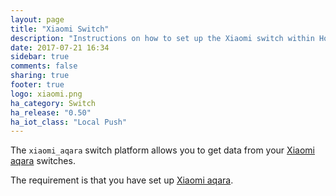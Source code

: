 ```yaml
---
layout: page
title: "Xiaomi Switch"
description: "Instructions on how to set up the Xiaomi switch within Home Assistant."
date: 2017-07-21 16:34
sidebar: true
comments: false
sharing: true
footer: true
logo: xiaomi.png
ha_category: Switch
ha_release: "0.50"
ha_iot_class: "Local Push"
---
```


The `xiaomi_aqara` switch platform allows you to get data from your [Xiaomi aqara](http://www.mi.com/en/) switches.

The requirement is that you have set up [Xiaomi aqara](/components/xiaomi_aqara/).
